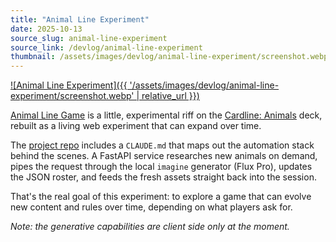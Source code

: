 ```yaml
---
title: "Animal Line Experiment"
date: 2025-10-13
source_slug: animal-line-experiment
source_link: /devlog/animal-line-experiment
thumbnail: /assets/images/devlog/animal-line-experiment/screenshot.webp
---
```


[![Animal Line Experiment]({{ '/assets/images/devlog/animal-line-experiment/screenshot.webp' | relative_url }})](https://dskill.github.io/silly_sorting_game/)

[Animal Line Game](https://dskill.github.io/silly_sorting_game/) is a little, experimental riff on the [Cardline: Animals](https://www.redballoon.com/product/cardline-animals-card-game/26296?srsltid=AfmBOorp-SBwzVohcSfsxPP3IOFh-olygxck9qsqkVMI0-A7sHQYJpUB) deck, rebuilt as a living web experiment that can expand over time. 

The [project repo](https://github.com/dskill/silly_sorting_game) includes a `CLAUDE.md` that maps out the automation stack behind the scenes. A FastAPI service researches new animals on demand, pipes the request through the local `imagine` generator (Flux Pro), updates the JSON roster, and feeds the fresh assets straight back into the session. 

That's the real goal of this experiment: to explore a game that can evolve new content and rules over time, depending on what players ask for.  

*Note: the generative capabilities are client side only at the moment.*
